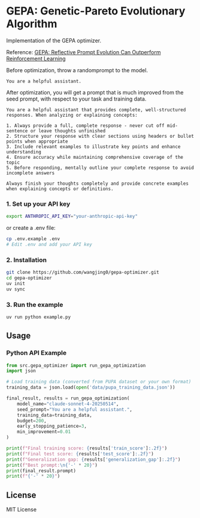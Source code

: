 # GEPA: Genetic-Pareto Evolutionary Algorithm
Implementation of the GEPA optimizer.

Reference:
[GEPA: Reflective Prompt Evolution Can Outperform Reinforcement Learning](https://arxiv.org/abs/2507.19457)

Before optimization, throw a randomprompt to the model.
```
You are a helpful assistant.
```

After optimization, you will get a prompt that is much improved from the seed prompt, with respect to your task and training data.

```
You are a helpful assistant that provides complete, well-structured responses. When analyzing or explaining concepts:

1. Always provide a full, complete response - never cut off mid-sentence or leave thoughts unfinished
2. Structure your response with clear sections using headers or bullet points when appropriate
3. Include relevant examples to illustrate key points and enhance understanding
4. Ensure accuracy while maintaining comprehensive coverage of the topic
5. Before responding, mentally outline your complete response to avoid incomplete answers

Always finish your thoughts completely and provide concrete examples when explaining concepts or definitions.
```


### 1. Set up your API key

```bash
export ANTHROPIC_API_KEY="your-anthropic-api-key"
```
or create a .env file:
```bash
cp .env.example .env
# Edit .env and add your API key
```

### 2. Installation

```bash
git clone https://github.com/wangjing0/gepa-optimizer.git
cd gepa-optimizer
uv init
uv sync
```
### 3. Run the example

```bash
uv run python example.py
```

## Usage

### Python API Example

```python
from src.gepa_optimizer import run_gepa_optimization
import json

# Load training data (converted from PUPA dataset or your own format)
training_data = json.load(open('data/pupa_training_data.json'))

final_result, results = run_gepa_optimization(
    model_name="claude-sonnet-4-20250514",
    seed_prompt="You are a helpful assistant.",
    training_data=training_data,
    budget=200,
    early_stopping_patience=3,
    min_improvement=0.01
)

print(f"Final training score: {results['train_score']:.2f}")
print(f"Final test score: {results['test_score']:.2f}")  
print(f"Generalization gap: {results['generalization_gap']:.2f}")
print(f"Best prompt:\n{'-' * 20}")
print(final_result.prompt)
print(f"{'-' * 20}")
```
## License

MIT License